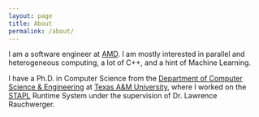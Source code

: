 ```yaml
---
layout: page
title: About
permalink: /about/
---
```

I am a software engineer at [AMD](https://www.amd.com). I am mostly interested in parallel and heterogeneous computing, a lot of C++, and a hint of Machine Learning.

I have a Ph.D. in Computer Science from the [Department of Computer Science & Engineering](https://engineering.tamu.edu/cse/index.html) at [Texas A&M University](https://www.tamu.edu/), where I worked on the [STAPL](https://parasol-lab.gitlab.io/stapl-home/) Runtime System under the supervision of Dr. Lawrence Rauchwerger.
